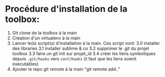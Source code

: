 # Procédure d'installation de la toolbox:

1. Git clone de la toolbox à la main
2. Création d'un virtualenv à la main
3. Lancer le(s) script(s) d'installation à la main. Ces script vont:
	3.0 installer des libraries	
	3.1 installer sublime & co
	3.2 supprimer le .git du projet toolbox
	3.3 faire un git init sur projet_id
	3.4 créer les liens symboliques depuis ``.git/hooks`` vers ``conf/hooks`` (il faut que les liens soient executables)
4. Ajouter le repo git remote à la main "git remote add.."